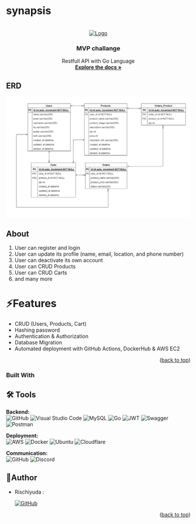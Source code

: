 # synapsis

<!-- PROJECT LOGO -->
<br />
<div align="center">
  <a href="https://github.com/othneildrew/Best-README-Template">
    <img src="docs/logo.png" alt="Logo" width="80" height="80">
  </a>

  <h3 align="center">MVP challange</h3>

  <p align="center">
    Restfull API with Go Language
    <br />
    <a href="https://app.swaggerhub.com/apis/Codechallange/synapsistest/1.0.0"><strong>Explore the docs »</strong></a>
  </p>
</div>


## ERD
<img src="ERD.jpg">

## About
1. User can register and login
2. User can update its profile (name, email, location, and phone number)
3. User can deactivate its own account
4. User can CRUD Products
5. User can CRUD Carts
6. and many more

# ⚡Features
- CRUD (Users, Products, Cart)
- Hashing password
- Authentication & Authorization
- Database Migration
- Automated deployment with GitHub Actions, DockerHub & AWS EC2

<p align="right">(<a href="#readme-top">back to top</a>)</p>



### Built With


## 🛠 Tools
**Backend:** <br>
![GitHub](https://img.shields.io/badge/github-%23121011.svg?style=for-the-badge&logo=github&logoColor=white)
![Visual Studio Code](https://img.shields.io/badge/Visual%20Studio%20Code-0078d7.svg?style=for-the-badge&logo=visual-studio-code&logoColor=white)
![MySQL](https://img.shields.io/badge/mysql-%2300f.svg?style=for-the-badge&logo=mysql&logoColor=white)
![Go](https://img.shields.io/badge/go-%2300ADD8.svg?style=for-the-badge&logo=go&logoColor=white)
![JWT](https://img.shields.io/badge/JWT-black?style=for-the-badge&logo=JSON%20web%20tokens)
![Swagger](https://img.shields.io/badge/-Swagger-%23Clojure?style=for-the-badge&logo=swagger&logoColor=white)
![Postman](https://img.shields.io/badge/Postman-FF6C37?style=for-the-badge&logo=postman&logoColor=white)

**Deployment:** <br>
![AWS](https://img.shields.io/badge/AWS-%23FF9900.svg?style=for-the-badge&logo=amazon-aws&logoColor=white)
![Docker](https://img.shields.io/badge/docker-%230db7ed.svg?style=for-the-badge&logo=docker&logoColor=white)
![Ubuntu](https://img.shields.io/badge/Ubuntu-E95420?style=for-the-badge&logo=ubuntu&logoColor=white)
![Cloudflare](https://img.shields.io/badge/Cloudflare-F38020?style=for-the-badge&logo=Cloudflare&logoColor=white)

**Communication:**  
![GitHub](https://img.shields.io/badge/github%20Project-%23121011.svg?style=for-the-badge&logo=github&logoColor=white)
![Discord](https://img.shields.io/badge/Discord-%237289DA.svg?style=for-the-badge&logo=discord&logoColor=white)

## 🤖Author

- Rischiyuda :

  [![GitHub](https://img.shields.io/badge/-Rischi-black?style=for-the-badge&logo=github&logoColor=white)]([https://github.com/Rischiyuda)

<p align="right">(<a href="#readme-top">back to top</a>)</p>
